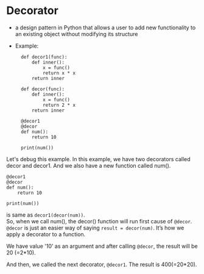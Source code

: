 # Decorator
- a design pattern in Python that allows a user to add new functionality to an existing object without modifying its structure

- Example:

        def decor1(func):
            def inner():
                x = func()
                return x * x
            return inner
 
        def decor(func):
            def inner():
                x = func()
                return 2 * x
            return inner
 
        @decor1
        @decor
        def num():
            return 10
 
        print(num())

Let's debug this example. In this example, we have two decorators called decor and decor1. And we also have a new function called num().

    @decor1
    @decor
    def num():
        return 10
 
    print(num())

is same as `decor1(decor(num))`. <br>So, when we call num(), the decor() function will run first cause of `@decor`. <br>`@decor` is just an easier way of saying `result = decor(num)`. It’s how we apply a decorator to a function. 

We have value '10' as an argument and after calling `@decor`, the result will be 20 (=2*10).

And then, we called the next decorator, `@decor1`. The result is 400(=20*20).



